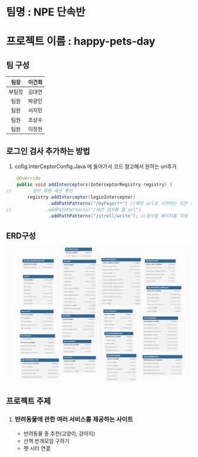 # 팀명 : NPE 단속반
# 프로젝트 이름 : happy-pets-day
## 팀 구성
|팀장|이건희|           
|:--:|:--:|
|부팀장|김대연|
|팀원|박광인|
|팀원|서지민|
|팀원|조상수|
|팀원|이정현|

## 로그인 검사 추가하는 방법

1. cofig.InterCeptorConfig.Java 에 들어가서 코드 참고해서 원하는 url추가

```java
    @Override
    public void addInterceptors(InterceptorRegistry registry) {
//        일반 회원 세션 확인
        registry.addInterceptor(loginInterceptor)
                .addPathPatterns("/myPage/**") //해당 url로 시작하는 모든 경로
//             .addPathPatterns("/세션 검사를 할 url")
                .addPathPatterns("/stroll/write"); //검사할 페이지를 지정
```

## ERD구성
[![NPE단속반 erd구성](./src/main/resources/static/img/Spring_Erd.png)](https://dbdiagram.io/d/647f4f07722eb774947ee12c)

## 프로젝트 주제 

1. ###  반려동물에 관한 여러 서비스를 제공하는 사이트
   - 반려동물 종 추천(고양이, 강아지)
   - 산책 번개모임 구하기
   - 펫 시터 연결
